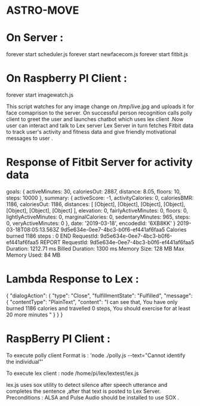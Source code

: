 # ASTRO-MOVE

# On Server : 
forever start scheduler.js
forever start newfacecom.js
forever start fitbit.js

# On Raspberry PI Client :
forever start imagewatch.js 

This script watches for any image change on /tmp/live.jpg and uploads it for face comaprison to the server. On successful person recognition calls polly client to greet the user and launches chatbot which uses lex client .Now user can interact and talk to Lex server
Lex Server in turn fetches Fitbit data to track user's activity and fitness data  and give friendly motivational messages to user .

# Response of Fitbit Server for activity data 
goals: 
   { activeMinutes: 30,
     caloriesOut: 2887,
     distance: 8.05,
     floors: 10,
     steps: 10000 },
  summary: 
   { activeScore: -1,
     activityCalories: 0,
     caloriesBMR: 1186,
     caloriesOut: 1186,
     distances: 
      [ [Object],
        [Object],
        [Object],
        [Object],
        [Object],
        [Object],
        [Object] ],
     elevation: 0,
     fairlyActiveMinutes: 0,
     floors: 0,
     lightlyActiveMinutes: 0,
     marginalCalories: 0,
     sedentaryMinutes: 965,
     steps: 0,
     veryActiveMinutes: 0 },
  date: '2019-03-18',
  encodedId: '6XB8KK' }
2019-03-18T08:05:13.563Z	9d5e634e-0ee7-4bc3-b0f6-ef441af6faa5	Calories burned  1186 steps :  0
END RequestId: 9d5e634e-0ee7-4bc3-b0f6-ef441af6faa5
REPORT RequestId: 9d5e634e-0ee7-4bc3-b0f6-ef441af6faa5	Duration: 1212.71 ms	Billed Duration: 1300 ms 	Memory Size: 128 MB	Max Memory Used: 84 MB	


# Lambda Response to Lex :

{
  "dialogAction": {
    "type": "Close",
    "fulfillmentState": "Fulfilled",
    "message": {
      "contentType": "PlainText",
      "content": "I can see that, You have only burned 1186 calories and travelled 0 steps, You should exercise for at least 20 more minutes "
    }
  }
}

# RaspBerry PI Client :

To execute polly client Format is :
'node ./polly.js --text="Cannot identify the individual"'

To execute lex client :
node /home/pi/lex/lextest/lex.js

lex.js uses sox utility to detect silence after speech utterance and completes the sentence ,after that text is posted to Lex Server.
Preconditions : ALSA and Pulse Audio should be installed to use SOX .
